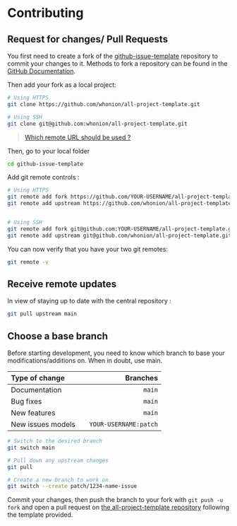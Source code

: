 # Contributing

## Request for changes/ Pull Requests
You first need to create a fork of the [github-issue-template](https://github.com/whonion/all-project-template/) repository to commit your changes to it. Methods to fork a repository can be found in the [GitHub Documentation](https://docs.github.com/en/get-started/quickstart/fork-a-repo).

Then add your fork as a local project:

```sh
# Using HTTPS
git clone https://github.com/whonion/all-project-template.git

# Using SSH
git clone git@github.com:whonion/all-project-template.git
```

> [Which remote URL should be used ?](https://docs.github.com/en/get-started/getting-started-with-git/about-remote-repositories)

Then, go to your local folder

```sh
cd github-issue-template
```

Add git remote controls :

```sh
# Using HTTPS
git remote add fork https://github.com/YOUR-USERNAME/all-project-template.git
git remote add upstream https://github.com/whonion/all-project-template.git


# Using SSH
git remote add fork git@github.com:YOUR-USERNAME/all-project-template.git
git remote add upstream git@github.com/whonion/all-project-template.git
```

You can now verify that you have your two git remotes:

```sh
git remote -v
```

## Receive remote updates
In view of staying up to date with the central repository :

```sh
git pull upstream main
```

## Choose a base branch
Before starting development, you need to know which branch to base your modifications/additions on. When in doubt, use main.

| Type of change                |           | Branches              |
| :------------------           |:---------:| ---------------------:|
| Documentation                 |           | `main`              |
| Bug fixes                     |           | `main`              |
| New features                  |           | `main`              |
| New issues models             |           | `YOUR-USERNAME:patch` |

```sh
# Switch to the desired branch
git switch main

# Pull down any upstream changes
git pull

# Create a new branch to work on
git switch --create patch/1234-name-issue
```

Commit your changes, then push the branch to your fork with `git push -u fork` and open a pull request on [the all-project-template repository](https://github.com/whonion/all-project-template/) following the template provided.